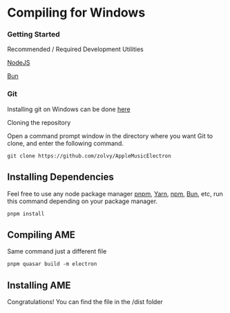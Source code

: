 # Compiling for Windows

### Getting Started

Recommended / Required Development Utilities

[NodeJS](https://nodejs.org/en)

[Bun](https://bun.sh)

### Git

Installing git on Windows can be done [here](https://git-scm.com/download/win)

Cloning the repository

Open a command prompt window in the directory where you want Git to clone, and enter the following command.

`git clone https://github.com/zolvy/AppleMusicElectron`

## **Installing Dependencies**

Feel free to use any node package manager [pnpm](https://pnpm.io/), [Yarn](https://yarnpkg.com/), [npm](https://nodejs.org), [Bun](https://bun.sh), etc, run this command depending on your package manager.

`pnpm install`

## **Compiling AME**

Same command just a different file

`pnpm quasar build -m electron`

## Installing AME

Congratulations! You can find the file in the /dist folder
